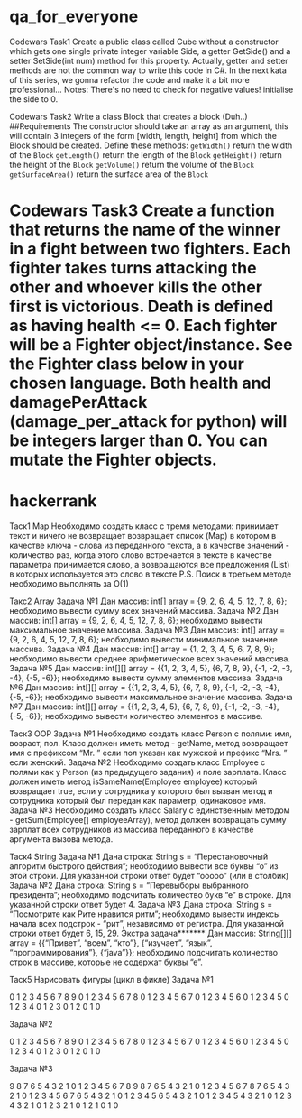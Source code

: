 # qa_for_everyone

Codewars Task1
Create a public class called Cube without a constructor which gets one single private integer variable Side, a getter GetSide() and a setter SetSide(int num) method for this property. 
Actually, getter and setter methods are not the common way to write this code in C#. In the next kata of this series, we gonna refactor the code and make it a bit more professional...
Notes:
There's no need to check for negative values!
initialise the side to 0.

Codewars Task2
Write a class Block that creates a block (Duh..)
##Requirements
The constructor should take an array as an argument, this will contain 3 integers 
of the form [width, length, height] from which the Block should be created.
Define these methods:
`getWidth()` return the width of the `Block`
`getLength()` return the length of the `Block`
`getHeight()` return the height of the `Block`
`getVolume()` return the volume of the `Block`
`getSurfaceArea()` return the surface area of the `Block`

Codewars Task3
Create a function that returns the name of the winner in a fight between two fighters.
Each fighter takes turns attacking the other and whoever kills the other first is victorious.
Death is defined as having health <= 0.
Each fighter will be a Fighter object/instance. See the Fighter class below in your chosen language.
Both health and damagePerAttack (damage_per_attack for python) will be integers larger than 0. 
You can mutate the Fighter objects.
=======
# hackerrank

Таск1 Map
Необходимо создать класс с тремя методами:
принимает текст и ничего не возвращает
возвращает список (Map) в котором в качестве ключа - слова из переданного текста, 
а в качестве значений - количество раз, когда этого слово встречается в тексте
в качестве параметра принимается слово, а возвращаются все предложения (List) 
в которых используется это слово в тексте
P.S. Поиск в третьем методе необходимо выполнять за O(1)

Такс2 Array
Задача №1
Дан массив:
int[] array = {9, 2, 6, 4, 5, 12, 7, 8, 6};
необходимо вывести сумму всех значений массива.
Задача №2
Дан массив:
int[] array = {9, 2, 6, 4, 5, 12, 7, 8, 6};
необходимо вывести максимальное значение массива.
Задача №3
Дан массив:
int[] array = {9, 2, 6, 4, 5, 12, 7, 8, 6};
необходимо вывести минимальное значение массива.
Задача №4
Дан массив:
int[] array = {1, 2, 3, 4, 5, 6, 7, 8, 9};
необходимо вывести среднее арифметическое всех значений массива.
Задача №5
Дан массив: 
int[][] array = {{1, 2, 3, 4, 5}, {6, 7, 8, 9}, {-1, -2, -3, -4}, {-5, -6}};
необходимо вывести сумму элементов массива.
Задача №6
Дан массив: 
int[][] array = {{1, 2, 3, 4, 5}, {6, 7, 8, 9}, {-1, -2, -3, -4}, {-5, -6}};
необходимо вывести максимальное значение массива.
Задача №7
Дан массив: 
int[][] array = {{1, 2, 3, 4, 5}, {6, 7, 8, 9}, {-1, -2, -3, -4}, {-5, -6}};
необходимо вывести количество элементов в массиве.

Таск3 OOP
Задача №1
Необходимо создать класс Person с полями: имя, возраст, пол. 
Класс должен иметь метод - getName, метод возвращает имя с префиксом “Mr. ”
 если пол указан как мужской и префикс “Mrs. ” если женский.
Задача №2
Необходимо создать класс Employee с полями как у Person (из предыдущего задания) и поле зарплата.
Класс должен иметь метод isSameName(Employee employee) который возвращает true, 
если у сотрудника у которого был вызван метод и сотрудника который был передан как параметр, одинаковое имя.
Задача №3
Необходимо создать класс Salary с единственным методом - getSum(Employee[] employeeArray), метод должен возвращать сумму зарплат всех сотрудников из массива переданного в качестве аргумента вызова метода.


Таск4 String
Задача №1
Дана строка: 
String s = “Перестановочный алгоритм быстрого действия”;
необходимо вывести все буквы “о” из этой строки.
Для указанной строки ответ будет “ооооо” (или в столбик)
Задача №2
Дана строка:
String s = “Перевыборы выбранного президента”;
необходимо подсчитать количество букв “е” в строке.
Для указанной строки ответ будет 4.
Задача №3
Дана строка:
String s = “Посмотрите как Рите нравится ритм”;
необходимо вывести индексы начала всех подстрок - “рит”, независимо от регистра.
Для указанной строки ответ будет 6, 15, 29.
Экстра задача*******
Дан массив:
String[][] array = {{“Привет”, “всем”, “кто”}, {“изучает”, “язык”, “программирования”}, {“java”}};
необходимо подсчитать количество строк в массиве, которые не содержат буквы “е”.

Таск5 Нарисовать фигуры (цикл в фикле)
Задача №1

0  1  2  3  4  5  6  7  8  9
0  1  2  3  4  5  6  7  8
0  1  2  3  4  5  6  7
0  1  2  3  4  5  6
0  1  2  3  4  5
0  1  2  3  4
0  1  2  3
0  1  2
0  1
0


Задача №2

0  1  2  3  4  5  6  7  8  9
    0  1  2  3  4  5  6  7  8
        0  1  2  3  4  5  6  7
             0  1  2  3  4  5  6
                 0  1  2  3  4  5
                     0  1  2  3  4
                         0  1  2  3
                             0  1  2
                                 0  1
                                     0


Задача №3

9 8 7 6 5 4 3 2 1 0 1 2 3 4 5 6 7 8 9
   8 7 6 5 4 3 2 1 0 1 2 3 4 5 6 7 8
      7 6 5 4 3 2 1 0 1 2 3 4 5 6 7
         6 5 4 3 2 1 0 1 2 3 4 5 6
            5 4 3 2 1 0 1 2 3 4 5
               4 3 2 1 0 1 2 3 4
                  3 2 1 0 1 2 3
                     2 1 0 1 2
                        1 0 1
                           0
